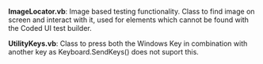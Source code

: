 <b>ImageLocator.vb</b>: Image based testing functionality. Class to find image on screen and interact with it, used for elements which cannot be found with the Coded UI test builder.

<b>UtilityKeys.vb</b>: Class to press both the Windows Key in combination with another key as Keyboard.SendKeys() does not suport this.
